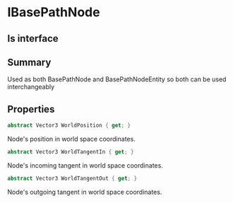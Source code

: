 # IBasePathNode

## Is interface

## Summary

Used as both BasePathNode and BasePathNodeEntity so both can be used interchangeably
## Properties

```c#
abstract Vector3 WorldPosition { get; } 
```
Node's position in world space coordinates.
```c#
abstract Vector3 WorldTangentIn { get; } 
```
Node's incoming tangent in world space coordinates.
```c#
abstract Vector3 WorldTangentOut { get; } 
```
Node's outgoing tangent in world space coordinates.
